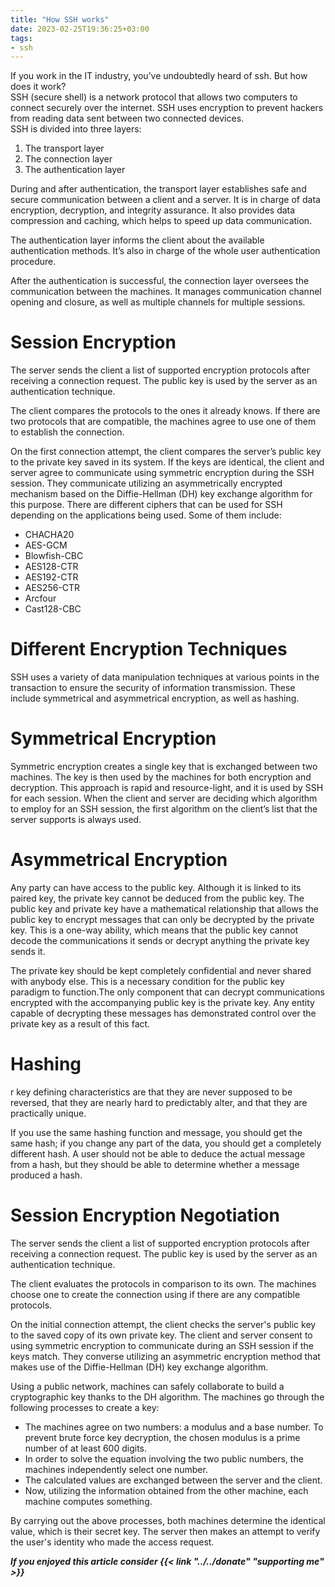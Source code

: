 ```yaml
---
title: "How SSH works"
date: 2023-02-25T19:36:25+03:00
tags:
- ssh
---
```

If you work in the IT industry, you’ve undoubtedly heard of ssh. But how does it work?\
SSH (secure shell) is a network protocol that allows two computers to connect securely over the internet. SSH uses encryption to prevent hackers from reading data sent between two connected devices.\
SSH is divided into three layers:
1. The transport layer
2. The connection layer
3. The authentication layer

During and after authentication, the transport layer establishes safe and secure communication between a client and a server. It is in charge of data encryption, decryption, and integrity assurance. It also provides data compression and caching, which helps to speed up data communication.

The authentication layer informs the client about the available authentication methods. It’s also in charge of the whole user authentication procedure.

After the authentication is successful, the connection layer oversees the communication between the machines. It manages communication channel opening and closure, as well as multiple channels for multiple sessions.
# Session Encryption
The server sends the client a list of supported encryption protocols after receiving a connection request. The public key is used by the server as an authentication technique.

The client compares the protocols to the ones it already knows. If there are two protocols that are compatible, the machines agree to use one of them to establish the connection.

On the first connection attempt, the client compares the server’s public key to the private key saved in its system. If the keys are identical, the client and server agree to communicate using symmetric encryption during the SSH session. They communicate utilizing an asymmetrically encrypted mechanism based on the Diffie-Hellman (DH) key exchange algorithm for this purpose.
There are different ciphers that can be used for SSH depending on the applications being used. Some of them include:
- CHACHA20
- AES-GCM
- Blowfish-CBC
- AES128-CTR
- AES192-CTR
- AES256-CTR
- Arcfour
- Cast128-CBC
# Different Encryption Techniques
SSH uses a variety of data manipulation techniques at various points in the transaction to ensure the security of information transmission. These include symmetrical and asymmetrical encryption, as well as hashing.
# Symmetrical Encryption
Symmetric encryption creates a single key that is exchanged between two machines. The key is then used by the machines for both encryption and decryption. This approach is rapid and resource-light, and it is used by SSH for each session. When the client and server are deciding which algorithm to employ for an SSH session, the first algorithm on the client’s list that the server supports is always used.
# Asymmetrical Encryption
Any party can have access to the public key. Although it is linked to its paired key, the private key cannot be deduced from the public key. The public key and private key have a mathematical relationship that allows the public key to encrypt messages that can only be decrypted by the private key. This is a one-way ability, which means that the public key cannot decode the communications it sends or decrypt anything the private key sends it.

The private key should be kept completely confidential and never shared with anybody else. This is a necessary condition for the public key paradigm to function.The only component that can decrypt communications encrypted with the accompanying public key is the private key. Any entity capable of decrypting these messages has demonstrated control over the private key as a result of this fact.
# Hashing

r key defining characteristics are that they are never supposed to be reversed, that they are nearly hard to predictably alter, and that they are practically unique.

If you use the same hashing function and message, you should get the same hash; if you change any part of the data, you should get a completely different hash. A user should not be able to deduce the actual message from a hash, but they should be able to determine whether a message produced a hash.
# Session Encryption Negotiation
The server sends the client a list of supported encryption protocols after receiving a connection request. The public key is used by the server as an authentication technique.

The client evaluates the protocols in comparison to its own. The machines choose one to create the connection using if there are any compatible protocols.

On the initial connection attempt, the client checks the server's public key to the saved copy of its own private key. The client and server consent to using symmetric encryption to communicate during an SSH session if the keys match. They converse utilizing an asymmetric encryption method that makes use of the Diffie-Hellman (DH) key exchange algorithm.

Using a public network, machines can safely collaborate to build a cryptographic key thanks to the DH algorithm. The machines go through the following processes to create a key:
- The machines agree on two numbers: a modulus and a base number. To prevent brute force key decryption, the chosen modulus is a prime number of at least 600 digits.
- In order to solve the equation involving the two public numbers, the machines independently select one number.
- The calculated values are exchanged between the server and the client.
- Now, utilizing the information obtained from the other machine, each machine computes something.

By carrying out the above processes, both machines determine the identical value, which is their secret key. The server then makes an attempt to verify the user's identity who made the access request.

***If you enjoyed this article consider {{< link "../../donate" "supporting me" >}}***  

